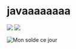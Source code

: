 # javaaaaaaaa

<a href="https://codeclimate.com/github/radhwenkkkkkk/javaaaaaaaa/maintainability"><img src="https://api.codeclimate.com/v1/badges/a2970946180f7c35719a/maintainability" /></a>
<a href="https://codeclimate.com/github/radhwenkkkkkk/javaaaaaaaa/test_coverage"><img src="https://api.codeclimate.com/v1/badges/a2970946180f7c35719a/test_coverage" /></a>



![Mon solde ce jour](https://user-images.githubusercontent.com/76172733/102509312-b1570e80-4086-11eb-940f-8d787d66526e.PNG)


